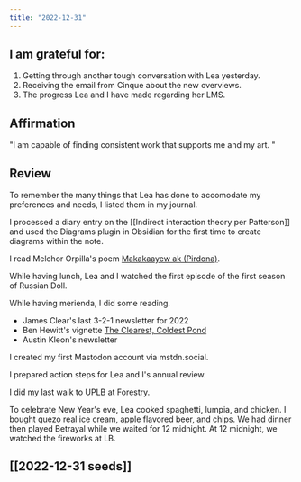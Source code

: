 ```yaml
---
title: "2022-12-31"
---
```

## I am grateful for:
1. Getting through another tough conversation with Lea yesterday.
2. Receiving the email from Cinque about the new overviews.
3. The progress Lea and I have made regarding her LMS.

## Affirmation

"I am capable of finding consistent work that supports me and my art.
"

## Review

To remember the many things that Lea has done to accomodate my preferences and needs, I listed them in my journal.

I processed a diary entry on the [[Indirect interaction theory per Patterson]] and used the Diagrams plugin in Obsidian for the first time to create diagrams within the note.

I read Melchor Orpilla's poem [Makakaayew ak (Pirdona)](https://m.facebook.com/?tbua=1#!/story.php?story_fbid=pfbid0DJmFKn9Yq3n4CChR1mQxGwjcixWpSdMAnBU6ogkMSA1Exgid8gDi4ofABztAZbxNl&id=100000507589465&eav=AfZ9hNqfkmNCXzmR4FzsOpmsP4jgqrodUNvGBsANWF_VlK66Y1xHCWjR60mqEKIWLi0&paipv=0).

While having lunch, Lea and I watched the first episode of the first season of Russian Doll.

While having merienda, I did some reading.
- James Clear's last 3-2-1 newsletter for 2022
- Ben Hewitt's vignette [The Clearest, Coldest Pond](https://benhewitt.net/2022/12/29/the-clearest-coldest-pond/)
- Austin Kleon's newsletter

I created my first Mastodon account via mstdn.social.

I prepared action steps for Lea and I's annual review.

I did my last walk to UPLB at Forestry.

To celebrate New Year's eve, Lea cooked spaghetti, lumpia, and chicken. I bought quezo real ice cream, apple flavored beer, and chips. We had dinner then played Betrayal while we waited for 12 midnight. At 12 midnight, we watched the fireworks at LB.

## [[2022-12-31 seeds]]
